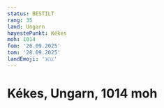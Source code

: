 ```yaml
---
status: BESTILT
rang: 35
land: Ungarn
høyestePunkt: Kékes
moh: 1014
fom: '26.09.2025'
tom: '28.09.2025'
landEmoji: '🇭🇺'
---
```


# Kékes, Ungarn, 1014 moh